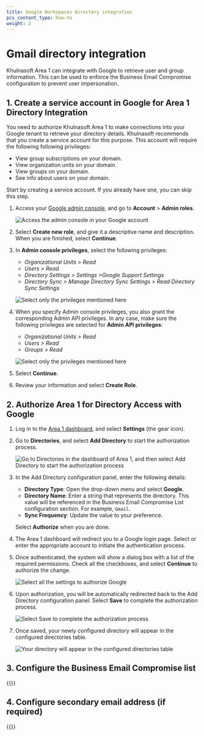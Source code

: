 ```yaml
---
title: Google Workspaces directory integration
pcx_content_type: how-to
weight: 2
---
```


# Gmail directory integration

Khulnasoft Area 1 can integrate with Google to retrieve user and group information. This can be used to enforce the Business Email Compromise configuration to prevent user impersonation.

## 1. Create a service account in Google for Area 1 Directory Integration

You need to authorize Khulnasoft Area 1 to make connections into your Google tenant to retrieve your directory details. Khulnasoft recommends that you create a service account for this purpose. This account will require the following following privileges:

- View group subscriptions on your domain.
- View organization units on your domain.
- View groups on your domain.
- See info about users on your domain.

Start by creating a service account. If you already have one, you can skip this step.

1. Access your [Google admin console](https://admin.google.com/), and go to **Account** > **Admin roles**.

    ![Access the admin console in your Google account](/images/email-security/bec/gmail/step1-access-gadmin.png)

2. Select **Create new role**, and give it a descriptive name and description. When you are finished, select **Continue**.

3. In **Admin console privileges**, select the following privileges: 
    - _Organizational Units > Read_
    - _Users > Read_
    - _Directory Settings > Settings >Google Support Settings_
    - _Directory Sync > Manage Directory Sync Settings > Read Directory Sync Settings_

    ![Select only the privileges mentioned here](/images/email-security/bec/gmail/step3-console-privileges.png)

4. When you specify Admin console privileges, you also grant the corresponding Admin API privileges. In any case, make sure the following privileges are selected for **Admin API privileges**:
    - _Organizational Units > Read_
    - _Users > Read_
    - _Groups > Read_

    ![Select only the privileges mentioned here](/images/email-security/bec/gmail/step4-api-privileges.png)

5. Select **Continue**.

6. Review your information and select **Create Role**. 

## 2. Authorize Area 1 for Directory Access with Google

1. Log in to the [Area 1 dashboard](https://horizon.area1security.com/), and select **Settings** (the gear icon).

2. Go to **Directories**, and select **Add Directory** to start the authorization process.

    ![Go to Directories in the dashboard of Area 1, and then select Add Directory to start the authorization process](/images/email-security/bec/gmail/step2-directories.png)

3. In the Add Directory configuration panel, enter the following details:
    - **Directory Type**: Open the drop-down menu and select **Google**.
    - **Directory Name**: Enter a string that represents the directory. This value will be referenced in the Business Email Compromise List configuration section. For example, `Gmail`.
    - **Sync Frequency**: Update the value to your preference.

    Select **Authorize** when you are done.

4. The Area 1 dashboard will redirect you to a Google login page. Select or enter the appropriate account to initiate the authentication process.

5. Once authenticated, the system will show a dialog box with a list of the required permissions. Check all the checkboxes, and select **Continue** to authorize the change.

    ![Select all the settings to authorize Google](/images/email-security/bec/gmail/step5-authorize-google.png)

6. Upon authorization, you will be automatically redirected back to the Add Directory configuration panel. Select **Save** to complete the authorization process.

    ![Select Save to complete the authorization process](/images/email-security/bec/gmail/step6-save.png)

7. Once saved, your newly configured directory will appear in the configured directories table.

    ![Your directory will appear in the configured directories table](/images/email-security/bec/gmail/step7-directories.png)

## 3. Configure the Business Email Compromise list

{{<render file="_bec-directory-guide-compromise-list.md">}}

## 4. Configure secondary email address (if required)

{{<render file="_bec-directory-guide-secondary-email.md">}}